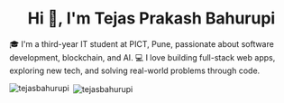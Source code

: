 <h1 align="center">Hi 👋, I'm Tejas Prakash Bahurupi</h1>
🎓 I'm a third-year IT student at PICT, Pune, passionate about software development, blockchain, and AI.  
💻 I love building full-stack web apps, exploring new tech, and solving real-world problems through code.

<br />
<p><img align="left" src="https://github-readme-stats.vercel.app/api/top-langs?username=tejasbahurupi&show_icons=true&locale=en&layout=compact" alt="tejasbahurupi" /></p>

<p>&nbsp;<img align="center" src="https://github-readme-stats.vercel.app/api?username=tejasbahurupi&show_icons=true&locale=en" alt="tejasbahurupi" /></p>
